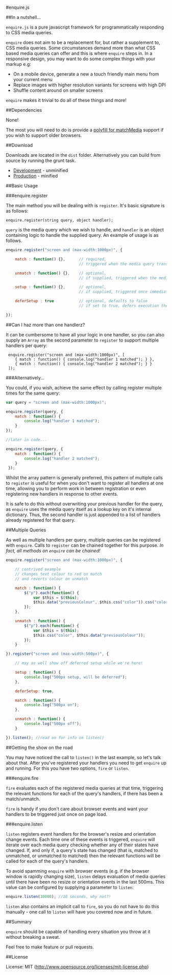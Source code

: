 #enquire.js

##In a nutshell...

`enquire.js` is a pure javascript framework for programmatically responding to CSS media queries.

`enquire` does not aim to be a replacement for, but rather a supplement to, CSS media queries.
Some circumstances demand more than what CSS based media queries can offer and this is where `enquire` steps in.
In a responsive design, you may want to do some complex things with your markup e.g:

 * On a mobile device, generate a new a touch friendly main menu from your current menu
 * Replace images with higher resolution variants for screens with high DPI
 * Shuffle content around on smaller screens

`enquire` makes it trivial to do all of these things and more!

##Dependencies

None!

The most you will need to do is provide a [polyfill for matchMedia](https://github.com/paulirish/matchMedia.js/) support if you wish to support older browsers.

##Download

Downloads are located in the `dist` folder. Alternatively you can build from source by running the grunt task.
 
 * [Development](https://github.com/WickyNilliams/enquire.js/raw/master/dist/enquire.js) - unminified
 * [Production](https://github.com/WickyNilliams/enquire.js/raw/master/dist/enquire.min.js) - minified

##Basic Usage

###enquire.register

The main method you will be dealing with is `register`. It's basic signature is as follows:

    enquire.register(string query, object handler);

`query` is the media query which we wish to handle, and `handler` is an object containing logic to handle the supplied query.
An example of usage is as follows.

```javascript
enquire.register("screen and (max-width:1000px)", {

    match : function() {},      // required,
                                // triggered when the media query transitions *from an unmatched to a matched state*

    unmatch : function() {},    // optional,
                                // if supplied, triggered when the media query transitions *from a matched state to an unmatched state*.

    setup : function() {},      // optional,
                                // if supplied, triggered once immediately upon registration of the handler

    deferSetup : true           // optional, defaults to false
                                // if set to true, defers execution the setup function until the media query is first matched. still triggered just once

});
```


##Can I haz more than one handlerz?

It can be cumbersome to have all your logic in one handler,
so you can also supply an `Array` as the second parameter to `register` to support multiple handlers per query:

     enquire.register("screen and (max-width:1000px)", [
        { match : function() { console.log("handler 1 matched"); } },
        { match : function() { console.log("handler 2 matched"); } }
     ]);

###Alternatively...

You could, if you wish, achieve the same effect by calling register multiple times for the same query:

```javascript
var query = "screen and (max-width:1000px)";

enquire.register(query, {
    match : function() {
        console.log("handler 1 matched");
    }
});

//later in code...

enquire.register(query, {
    match : function() {
        console.log("handler 2 matched");
    }
 });
```

 Whilst the array pattern is generally preferred, this pattern of multiple calls to `register`
 is useful for when you don't want to register all handlers at one time, allowing you to perform work
 in between registration or even registering new handlers in response to other events.

 It is safe to do this without overwriting your previous handler for the query,
 as `enquire` uses the media query itself as a lookup key on it's internal dictionary. Thus, the second handler is just
 appended to a list of handlers already registered for that query.


##Multiple Queries

As well as multiple handlers per query, multiple queries can be registered with `enquire`.
Calls to `register` can be chained together for this purpose. *In fact, all methods on `enquire` can be chained!*

```javascript
enquire.register("screen and (max-width:1000px)", {

    // contrived example
    // changes text colour to red on match
    // and reverts colour on unmatch

    match : function() {
        $("p").each(function() {
            var $this = $(this);
            $this.data("previousColour", $this.css("color")).css("color", "red");
        });
    },

    unmatch : function() {
        $("p").each(function() {
            var $this = $(this);
            $this.css("color", $this.data("previousColour"));
        });
    }

}).register("screen and (max-width:500px)", {

    // may as well show off deferred setup while we're here!

    setup : function() {
        console.log("500px setup, will be deferred");
    },

    deferSetup: true,

    match : function() {
        console.log("500px on");
    },

    unmatch : function() {
        console.log("500px off");
    }

}).listen(); //read on for info on listen()
```


##Getting the show on the road

You may have noticed the call to `listen()` in the last example, so let's talk about that.
After you've registered your handlers you need to get `enquire` up and running.
For this you have two options, `fire` or `listen`.

###enquire.fire

`fire` evaluates each of the registered media queries at that time,
triggering the relevant functions for each of the query's handlers, if there has been a match/unmatch.

`fire` is handy if you don't care about browser events and want your handlers to be triggered just once on page load.

###enquire.listen

`listen` registers event handlers for the browser's resize and orientation change events.
Each time one of these events is triggered, `enquire` will iterate over each media query
checking whether any of their states have changed. If, and only if, a query's state has changed
(that is, matched to unmatched, or unmatched to matched) then the relevant functions will be called for
 each of the query's handlers.

 To avoid spamming `enquire` with browser events (e.g. if the browser window is rapidly changing size),
 `listen` delays evaluation of media queries until there have been no resize or orientation events in the last 500ms.
 This value can be configured by supplying a parameter to `listen`:

```javascript
enquire.listen(10000); //10 seconds, why not?!
```

`listen` also contains an implicit call to `fire`, so you do not have to do this manually -
one call to `listen` will have you covered now and in future.


##Summary

`enquire` should be capable of handling every situation you throw at it without breaking a sweat.

Feel free to make feature or pull requests.

##License

License: MIT (http://www.opensource.org/licenses/mit-license.php)


